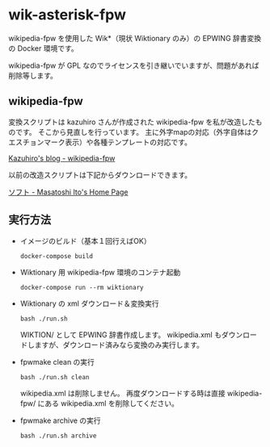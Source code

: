 # wik-asterisk-fpw

wikipedia-fpw を使用した Wik*（現状 Wiktionary のみ）の EPWING 辞書変換の Docker 環境です。

wikipedia-fpw が GPL なのでライセンスを引き継いでいますが、問題があれば削除等します。

## wikipedia-fpw

変換スクリプトは kazuhiro さんが作成された wikipedia-fpw を私が改造したものです。
そこから見直しを行っています。
主に外字mapの対応（外字自体はクエスチョンマーク表示）や各種テンプレートの対応です。

[Kazuhiro's blog - wikipedia-fpw](http://ikazuhiro.s206.xrea.com/staticpages/index.php/wikipedia-fpw)

以前の改造スクリプトは下記からダウンロードできます。

[ソフト - Masatoshi Ito's Home Page](https://mito-homepage.web.app/soft)

## 実行方法

* イメージのビルド（基本１回行えばOK）
    ```shell
    docker-compose build
    ```

* Wiktionary 用 wikipedia-fpw 環境のコンテナ起動
    ```shell
    docker-compose run --rm wiktionary
    ```

* Wiktionary の xml ダウンロード＆変換実行
    ```shell
    bash ./run.sh
    ```
    WIKTION/ として EPWING 辞書作成します。
    wikipedia.xml もダウンロードしますが、ダウンロード済みなら変換のみ実行します。

* fpwmake clean の実行
    ```shell
    bash ./run.sh clean
    ```
    wikipedia.xml は削除しません。
    再度ダウンロードする時は直接 wikipedia-fpw/ にある wikipedia.xml を削除してください。

* fpwmake archive の実行
    ```shell
    bash ./run.sh archive
    ```
